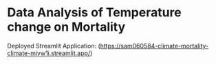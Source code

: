 # Data Analysis of Temperature change on Mortality



Deployed Streamlit Application: (https://sam060584-climate-mortality-climate-mivw1i.streamlit.app/)
